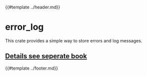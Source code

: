 {{#template ../header.md}}

# error_log

This crate provides a simple way to store errors and log messages.

## [Details see seperate book](https://lesnake.xyz/opt/error_log/)

{{#template ../footer.md}}
